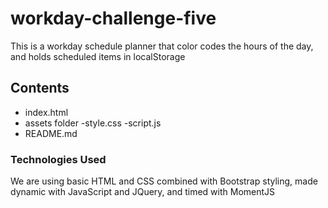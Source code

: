 # workday-challenge-five
This is a workday schedule planner that color codes the hours of the day, and holds scheduled items in localStorage

## Contents
- index.html
- assets folder
    -style.css
    -script.js
- README.md

### Technologies Used
We are using basic HTML and CSS combined with Bootstrap styling, made dynamic with JavaScript and JQuery, and timed with MomentJS